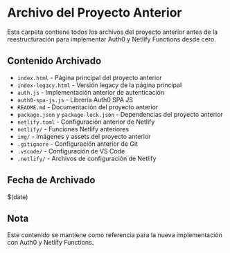 # Archivo del Proyecto Anterior

Esta carpeta contiene todos los archivos del proyecto anterior antes de la reestructuración para implementar Auth0 y Netlify Functions desde cero.

## Contenido Archivado

- `index.html` - Página principal del proyecto anterior
- `index-legacy.html` - Versión legacy de la página principal
- `auth.js` - Implementación anterior de autenticación
- `auth0-spa-js.js` - Librería Auth0 SPA JS
- `README.md` - Documentación del proyecto anterior
- `package.json` y `package-lock.json` - Dependencias del proyecto anterior
- `netlify.toml` - Configuración anterior de Netlify
- `netlify/` - Funciones Netlify anteriores
- `img/` - Imágenes y assets del proyecto anterior
- `.gitignore` - Configuración anterior de Git
- `.vscode/` - Configuración de VS Code
- `.netlify/` - Archivos de configuración de Netlify

## Fecha de Archivado
$(date)

## Nota
Este contenido se mantiene como referencia para la nueva implementación con Auth0 y Netlify Functions.
